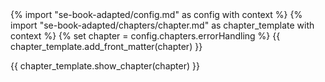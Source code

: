 <frontmatter>
{% import "se-book-adapted/config.md" as config with context %}
{% import "se-book-adapted/chapters/chapter.md" as chapter_template with context %}
{% set chapter = config.chapters.errorHandling %}
{{ chapter_template.add_front_matter(chapter) }}
</frontmatter>

{{ chapter_template.show_chapter(chapter) }}